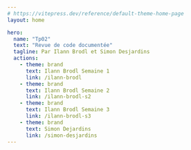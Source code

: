 ```yaml
---
# https://vitepress.dev/reference/default-theme-home-page
layout: home

hero:
  name: "Tp02"
  text: "Revue de code documentée"
  tagline: Par Ilann Brodl et Simon Desjardins
  actions:
    - theme: brand
      text: Ilann Brodl Semaine 1
      link: /ilann-brodl
    - theme: brand
      text: Ilann Brodl Semaine 2
      link: /ilann-brodl-s2
    - theme: brand
      text: Ilann Brodl Semaine 3
      link: /ilann-brodl-s3
    - theme: brand
      text: Simon Dejardins
      link: /simon-desjardins
---
```


